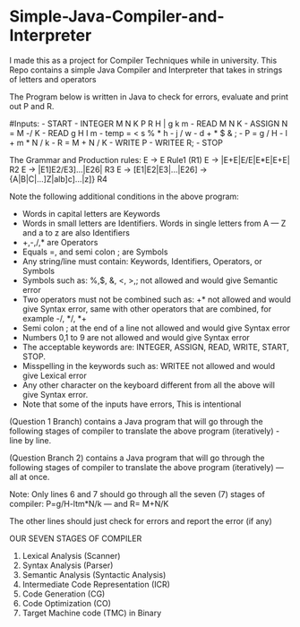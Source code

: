 # Simple-Java-Compiler-and-Interpreter
I made this as a project for Compiler Techniques while in university.
This Repo contains a simple Java Compiler and Interpreter that takes in strings of letters and operators

The Program below is written in Java to check for errors, evaluate and print out P and R.

#Inputs:
      - START
      - INTEGER M N K P R H | g k m
      - READ M N K
      - ASSIGN N = M -/ K
      - READ g H I m
      - temp = < s % * h - j / w - d + * $ & ;
      - P = g / H - l + m * N / k
      - R = M + N / K
      - WRITE P
      - WRITEE R;
      - STOP

The Grammar and Production rules:
E -> E Rule1 (R1)
E -> |E+E|E/E|E*E|E+E| R2 
E -> |E1]E2/E3]...|E26| R3 
E -> [E1|E2|E3|...|E26] -> {A|B|C|...]Z|alb]c]...|z]} R4

Note the following additional conditions in the above program:
- Words in capital letters are Keywords
- Words in small letters are Identifiers. Words in single letters from A — Z and a to z are also Identifiers
- +,-,/,* are Operators
- Equals =, and semi colon ; are Symbols
- Any string/line must contain: Keywords, Identifiers, Operators, or Symbols
- Symbols such as: %,$, &, <, >,; not allowed and would give Semantic error
- Two operators must not be combined such as: +* not allowed and would give Syntax error, same with other operators that are combined, for example -/, */, *+
- Semi colon ; at the end of a line not allowed and would give Syntax error
- Numbers 0,1 to 9 are not allowed and would give Syntax error
- The acceptable keywords are: INTEGER, ASSIGN, READ, WRITE, START, STOP.
- Misspelling in the keywords such as: WRITEE not allowed and would give Lexical error
- Any other character on the keyboard different from all the above will give Syntax error.
- Note that some of the inputs have errors, This is intentional


(Question 1 Branch) contains a Java program that will go through the following stages of compiler to translate the above program (iteratively) - line by line.

(Question Branch 2) contains a Java program that will go through the following stages of compiler to translate the above program (iteratively) — all at once.

Note: Only lines 6 and 7 should go through all the seven (7) stages of compiler:
P=g/H-ltm*N/k — and R= M+N/K

The other lines should just check for errors and report the error (if any)

OUR SEVEN STAGES OF COMPILER
1) Lexical Analysis (Scanner)
2) Syntax Analysis (Parser)
3) Semantic Analysis (Syntactic Analysis)
4) Intermediate Code Representation (ICR)
5) Code Generation (CG)
6) Code Optimization (CO)
7) Target Machine code (TMC) in Binary 
